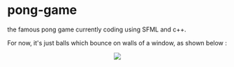 # pong-game

the famous pong game currently coding using SFML and c++.

For now, it's just balls which bounce on walls of a window, as shown below :

<p align="center">
    <img src="readme_files/demo.gif">
</p>

